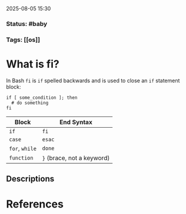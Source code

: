 2025-08-05 15:30

### Status: #baby

### Tags: [[os]]

# What is  fi?

In Bash `fi` is `if` spelled backwards and is used to close an `if` statement block:
```
if [ some_condition ]; then
  # do something
fi
```

| Block          | End Syntax                 |
| -------------- | -------------------------- |
| `if`           | `fi`                       |
| `case`         | `esac`                     |
| `for`, `while` | `done`                     |
| `function`     | `}` (brace, not a keyword) |

## Descriptions





# References










